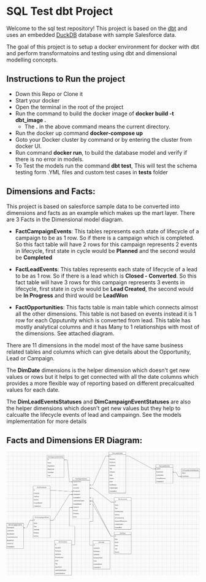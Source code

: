 # SQL Test dbt Project

Welcome to the sql test repository! This project is based on the [dbt](https://www.getdbt.com/) and uses an embedded [DuckDB](https://duckdb.org/) database with sample Salesforce data.

The goal of this project is to setup a docker environment for docker with dbt and perform transformatoins and testing using dbt and dimensional modelling concepts.

## Instructions to Run the project

- Down this Repo or Clone it
- Start your docker
- Open the terminal in the root of the project
- Run the command to build the docker image of **docker build -t dbt_image .**
   - The **.** in the above command means the current directory. 
- Run the docker up command **docker-compose up**
- Goto your Docker cluster by command or by entering the cluster from docker UI.
- Run command **docker run**, to build the database model and verify if there is no error in models.
- To Test the models run the command **dbt test**, This will test the schema testing form .YML files and custom test cases in **tests**   folder


## Dimensions and Facts:  
   This project is based on salesforce sample data to be converted into dimensions and facts as an example which makes up the mart layer. There are 3 Facts in the Dimensional model diagram.
   - **FactCampaignEvents**: This tables represents each state of lifecycle of a campaign to be as 1 row. So if there is a campaign which is completed. So this fact table will have 2 rows for this campaign represents 2 events in lifecycle, first state in cycle would be **Planned** and the second would be **Completed**

   - **FactLeadEvents**: This tables represents each state of lifecycle of a lead to be as 1 row. So if there is a lead which is **Closed - Converted**. So this fact table will have 3 rows for this campaign represents 3 events in lifecycle, first state in cycle would be **Lead Created**, the second would be **In Progress** and third would be **LeadWon**

   - **FactOpportunities**: This facts table is main table which connects almost all the other dimensions. This table is not based on events instead it is 1 row for each Opputunity which is converted from lead. This table has mostly analytical columns and it has Many to 1 relationships with most of the dimensions. See attached diagram.

   There are 11 dimensions in the model most of the have same business related tables and columns which can give details about the Opportunity, Lead or Campaign.

   The **DimDate** dimensions is the helper dimension which doesn't get new values or rows but it helps to get connected with all the date columns which provides a more flexible way of reporting based on different precalcualted values for each date.

   The **DimLeadEventsStatuses** and **DimCampaignEventStatuses** are also the helper dimensions which doesn't get new values but they help to calcualte the lifecycle events of lead and campaingn. See the models implementation for more details 

## Facts and Dimensions ER Diagram:
<img src="https://github.com/nialish/dbt_project/blob/main/transformation/SalesforceDimensionalModel.png" width="600"/>
